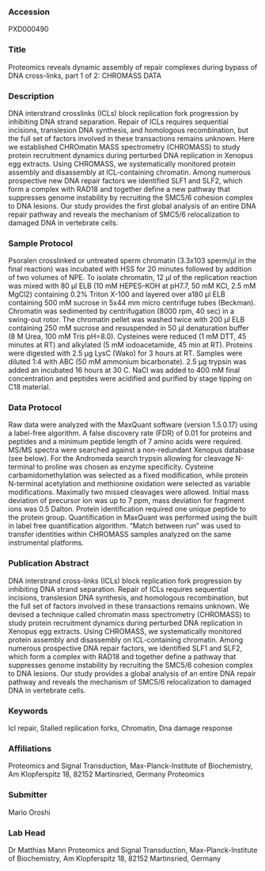 ### Accession
PXD000490

### Title
Proteomics reveals dynamic assembly of repair complexes during bypass of DNA cross-links, part 1 of 2: CHROMASS DATA

### Description
DNA interstrand crosslinks (ICLs) block replication fork progression by inhibiting DNA strand separation. Repair of ICLs requires sequential incisions, translesion DNA synthesis, and homologous recombination, but the full set of factors involved in these transactions remains unknown. Here we established CHROmatin MASS spectrometry (CHROMASS) to study protein recruitment dynamics during perturbed DNA replication in Xenopus egg extracts. Using CHROMASS, we systematically monitored protein assembly and disassembly at ICL-containing chromatin. Among numerous prospective new DNA repair factors we identified SLF1 and SLF2, which form a complex with RAD18 and together define a new pathway that suppresses genome instability by recruiting the SMC5/6 cohesion complex to DNA lesions. Our study provides the first global analysis of an entire DNA repair pathway and reveals the mechanism of SMC5/6 relocalization to damaged DNA in vertebrate cells.

### Sample Protocol
Psoralen crosslinked or untreated sperm chromatin (3.3x103 sperm/μl in the final reaction) was incubated with HSS for 20 minutes followed by addition of two volumes of NPE. To isolate chromatin, 12 μl of the replication reaction was mixed with 80 μl ELB (10 mM HEPES–KOH at pH7.7, 50 mM KCl, 2.5 mM MgCl2) containing 0.2% Triton X-100 and layered over a180 μl ELB containing 500 mM sucrose in 5x44 mm micro centrifuge tubes (Beckman). Chromatin was sedimented by centrifugation (8000 rpm, 40 sec) in a swing-out rotor. The chromatin pellet was washed twice with 200 μl ELB containing 250 mM sucrose and resuspended in 50 μl denaturation buffer (8 M Urea, 100 mM Tris pH=8.0). Cysteines were reduced (1 mM DTT, 45 minutes at RT) and alkylated (5 mM iodoacetamide, 45 min at RT). Proteins were digested with 2.5 μg LysC (Wako) for 3 hours at RT. Samples were diluted 1:4 with ABC (50 mM ammonium bicarbonate). 2.5 μg trypsin was added an incubated 16 hours at 30 C. NaCl was added to 400 mM final concentration and peptides were acidified and purified by stage tipping on C18 material.

### Data Protocol
Raw data were analyzed with the MaxQuant software (version 1.5.0.17) using a label-free algorithm. A false discovery rate (FDR) of 0.01 for proteins and peptides and a minimum peptide length of 7 amino acids were required. MS/MS spectra were searched against a non-redundant Xenopus database (see below). For the Andromeda search trypsin allowing for cleavage N-terminal to proline was chosen as enzyme specificity. Cysteine carbamidomethylation was selected as a fixed modification, while protein N-terminal acetylation and methionine oxidation were selected as variable modifications. Maximally two missed cleavages were allowed. Initial mass deviation of precursor ion was up to 7 ppm, mass deviation for fragment ions was 0.5 Dalton. Protein identification required one unique peptide to the protein group. Quantification in MaxQuant was performed using the built in label free quantification algorithm. “Match between run” was used to transfer identities within CHROMASS samples analyzed on the same instrumental platforms.

### Publication Abstract
DNA interstrand cross-links (ICLs) block replication fork progression by inhibiting DNA strand separation. Repair of ICLs requires sequential incisions, translesion DNA synthesis, and homologous recombination, but the full set of factors involved in these transactions remains unknown. We devised a technique called chromatin mass spectrometry (CHROMASS) to study protein recruitment dynamics during perturbed DNA replication in Xenopus egg extracts. Using CHROMASS, we systematically monitored protein assembly and disassembly on ICL-containing chromatin. Among numerous prospective DNA repair factors, we identified SLF1 and SLF2, which form a complex with RAD18 and together define a pathway that suppresses genome instability by recruiting the SMC5/6 cohesion complex to DNA lesions. Our study provides a global analysis of an entire DNA repair pathway and reveals the mechanism of SMC5/6 relocalization to damaged DNA in vertebrate cells.

### Keywords
Icl repair, Stalled replication forks, Chromatin, Dna damage response

### Affiliations
Proteomics and Signal Transduction, Max-Planck-Institute of Biochemistry, Am Klopferspitz 18, 82152 Martinsried, Germany
Proteomics

### Submitter
Mario Oroshi

### Lab Head
Dr Matthias Mann
Proteomics and Signal Transduction, Max-Planck-Institute of Biochemistry, Am Klopferspitz 18, 82152 Martinsried, Germany


